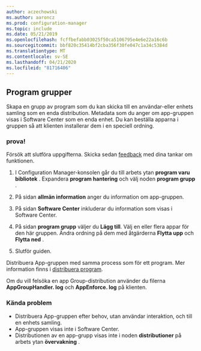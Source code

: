 ```yaml
---
author: aczechowski
ms.author: aaroncz
ms.prod: configuration-manager
ms.topic: include
ms.date: 05/21/2019
ms.openlocfilehash: fcffbefabb03025f50ca5106795e4e6e22a16c6b
ms.sourcegitcommit: bbf820c35414bf2cba356f30fe047c1a34c5384d
ms.translationtype: MT
ms.contentlocale: sv-SE
ms.lasthandoff: 04/21/2020
ms.locfileid: "81716406"
---
```

## <a name="application-groups"></a><a name="bkmk_app-group"></a>Program grupper

<!--3555907-->

Skapa en grupp av program som du kan skicka till en användar-eller enhets samling som en enda distribution. Metadata som du anger om app-gruppen visas i Software Center som en enda enhet. Du kan beställa apparna i gruppen så att klienten installerar dem i en speciell ordning.

### <a name="try-it-out"></a>prova!

Försök att slutföra uppgifterna. Skicka sedan [feedback](../../../../understand/find-help.md#product-feedback) med dina tankar om funktionen.

1. I Configuration Manager-konsolen går du till arbets ytan **program varu bibliotek** . Expandera **program hantering** och välj noden **program grupp** .  

1. På sidan **allmän information** anger du information om app-gruppen.  

1. På sidan **Software Center** inkluderar du information som visas i Software Center.  

1. På sidan **program grupp** väljer du **Lägg till**. Välj en eller flera appar för den här gruppen. Ändra ordning på dem med åtgärderna **Flytta upp** och **Flytta ned** .  

1. Slutför guiden.  

Distribuera App-gruppen med samma process som för ett program. Mer information finns i [distribuera program](../../../../../apps/deploy-use/deploy-applications.md).

Om du vill felsöka en app Group-distribution använder du filerna **AppGroupHandler. log** och **AppEnforce. log** på klienten.

### <a name="known-issues"></a>Kända problem

- Distribuera App-gruppen efter behov, utan användar interaktion, och till en enhets samling.
- App-gruppen visas inte i Software Center.
- Distributionen av en app-grupp visas inte i noden **distributioner** på arbets ytan **övervakning** .
